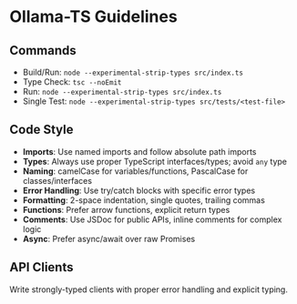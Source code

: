 # Ollama-TS Guidelines

## Commands
- Build/Run: `node --experimental-strip-types src/index.ts`
- Type Check: `tsc --noEmit`
- Run: `node --experimental-strip-types src/index.ts`
- Single Test: `node --experimental-strip-types src/tests/<test-file>`

## Code Style
- **Imports**: Use named imports and follow absolute path imports
- **Types**: Always use proper TypeScript interfaces/types; avoid `any` type
- **Naming**: camelCase for variables/functions, PascalCase for classes/interfaces
- **Error Handling**: Use try/catch blocks with specific error types
- **Formatting**: 2-space indentation, single quotes, trailing commas
- **Functions**: Prefer arrow functions, explicit return types
- **Comments**: Use JSDoc for public APIs, inline comments for complex logic
- **Async**: Prefer async/await over raw Promises

## API Clients
Write strongly-typed clients with proper error handling and explicit typing.